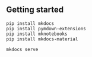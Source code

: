 ## Getting started

    pip install mkdocs
    pip install pymdown-extensions
    pip install mknotebooks
    pip install mkdocs-material

    mkdocs serve
